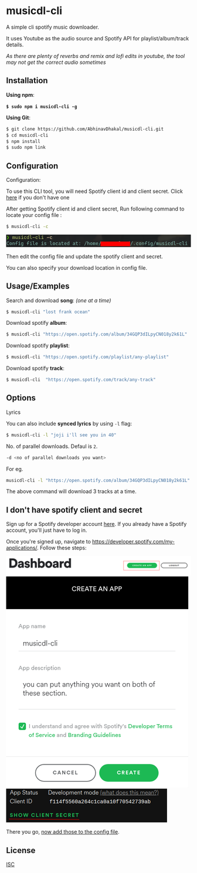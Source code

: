 
# musicdl-cli

A simple cli spotify music downloader.

It uses Youtube as the audio source and Spotify API for playlist/album/track details.

*As there are plenty of reverbs and remix and lofi edits in youtube, the tool may not get the correct audio sometimes*


## Installation

**Using npm**:

**`
$ sudo npm i musicdl-cli -g
`**

**Using Git**:
```bash
$ git clone https://github.com/AbhinavDhakal/musicdl-cli.git
$ cd musicdl-cli
$ npm install
$ sudo npm link
```


## Configuration
Configuration:

To use this CLI tool, you will need Spotify client id and client secret.
Click [here](#i-dont-have-spotify-client-and-secret
) if you don't have one

After getting Spotify client id and client secret,
Run following command to locate your config file :

```bash
$ musicdl-cli -c
```


![config](./images/config.png?raw=true "Title")

Then edit the config file and update the spotify client and secret.

You can also specify your download location in config file. 



## Usage/Examples

Search and download **song**: *(one at a time)*
```bash
$ musicdl-cli "lost frank ocean"
```

Download spotify **album**:
```bash
$ musicdl-cli "https://open.spotify.com/album/34GQP3dILpyCN018y2k61L"
```

Download spotify **playlist**:
```bash
$ musicdl-cli "https://open.spotify.com/playlist/any-playlist"
```
Download spotify **track**:
```bash
$ musicdl-cli  "https://open.spotify.com/track/any-track"
```

## Options

Lyrics 

You can also include **synced lyrics** by using `-l` flag:
```bash
$ musicdl-cli -l "joji i'll see you in 40"
```

No. of parallel downloads. Defaul is `2`.
```bash
-d <no of parallel downloads you want>
```
For eg.
```bash
musicdl-cli -l "https://open.spotify.com/album/34GQP3dILpyCN018y2k61L" -d 3
```
The above command will download 3 tracks at a time.

## I don't have spotify client and secret

Sign up for a Spotify developer account [here](https://developer.spotify.com/my-applications/#!/login). If you already have a Spotify account, you'll just have to log in.

Once you're signed up, navigate to https://developer.spotify.com/my-applications/. Follow these steps:

![First Step](./images/1.png?raw=true "Title")
![Second Step](./images/2.png?raw=true "Title")
![Third Step](./images/3.png?raw=true "Title")

There you go, [now add those to the config file](#Configuration). 
## License

[ISC](https://choosealicense.com/licenses/isc/)


